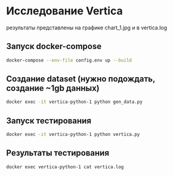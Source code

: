 # Исследование Vertica
результаты представлены на графике chart_1.jpg и в vertica.log
## Запуск docker-compose

```sh
docker-compose --env-file config.env up --build
```

## Создание dataset (нужно подождать, создание ~1gb данных)

```sh
docker exec -it vertica-python-1 python gen_data.py
```

## Запуск тестирования

```sh
docker exec -it vertica-python-1 python vertica.py
```

## Результаты тестирования

```sh
docker exec vertica-python-1 cat vertica.log
```